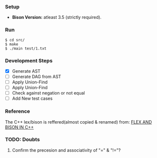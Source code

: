 ### Setup
* **Bison Version:** atleast 3.5 (strictly required).

### Run
```
$ cd src/
$ make
$ ./main test/1.txt
```

### Development Steps
- [x] Generate AST
- [ ] Generate DAG from AST
- [ ] Apply Union-Find
- [ ] Apply Union-Find
- [ ] Check against negation or not equal
- [ ] Add New test cases

### Reference
The C++ lex/bison is reffered(almost copied & renamed) from: [FLEX AND BISON IN C++](http://www.jonathanbeard.io/tutorials/FlexBisonC++.html)


### TODO: Doubts
1. Confirm the precesion and associativity of "=" & "!="?
